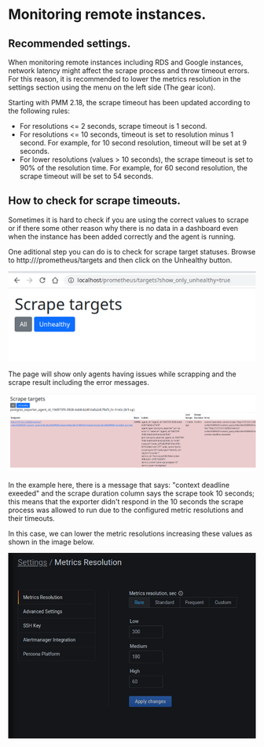 # Monitoring remote instances.

## Recommended settings.

When monitoring remote instances including RDS and Google instances, network latency might affect the scrape process and throw timeout errors. 
For this reason, it is recommended to lower the metrics resolution in the settings section using the menu on the left side (The gear icon).

Starting with PMM 2.18, the scrape timeout has been updated according to the following rules:

- For resolutions <= 2 seconds, scrape timeout is 1 second.
- For resolutions <= 10 seconds, timeout is set to resolution minus 1 second. For example, for 10 second resolution, timeout will be set at 9 seconds.
- For lower resolutions (values > 10 seconds), the scrape timeout is set to 90% of the resolution time. For example, for 60 second resolution, the scrape
timeout will be set to 54 seconds.

## How to check for scrape timeouts.

Sometimes it is hard to check if you are using the correct values to scrape or if there some other reason why there is no data in a dashboard even when
the instance has been added correctly and the agent is running.

One aditional step you can do is to check for scrape target statuses. Browse to http://<your-pmm-server-address-here>/prometheus/targets and then click
on the Unhealthy button. 

![!image](../../_images/scrape_targets_01.png)

The page will show only agents having issues while scrapping and the scrape result including the error messages.

![!image](../../_images/scrape_targets_02.png)

In the example here, there is a message that says: "context deadline exeeded" and the scrape duration column says the scrape took 10 seconds; this means
that the exporter didn't respond in the 10 seconds the scrape process was allowed to run due to the configured metric resolutions and their timeouts.

In this case, we can lower the metric resolutions increasing these values as shown in the image below.

![!image](../../_images/scrape_targets_03.png)

